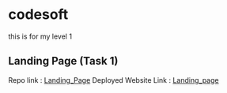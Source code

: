 # codesoft
this is for my level 1

## Landing Page (Task 1)

Repo link : [Landing_Page](https://github.com/HariomRajChauhan/Landing_page)
Deployed Website Link : [Landing_page](https://ldpageho.netlify.app/)

